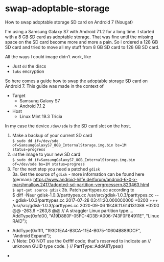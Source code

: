 # swap-adoptable-storage
How to swap adoptable storage SD card on Android 7 (Nougat)

I'm using a Samsung Galaxy S7 with Android 7.1.2 for a long time. I started with a 8 GB SD card as adoptable storage. That was fine until the missing space on the SD card become more and more a pain. So I ordered a 128 GB SD card and tried to move all my stuff from 8 GB SD card to 128 GB SD card.

All the ways I could image didn't work, like

  * Just `dd` the discs
  * `luks` encryption

So here comes a guide how to swap the adoptable storage SD card on Android 7. This guide was made in the context of

  * Target
    * Samsung Galaxy S7
    * Android 7.1.2
  * Host
    * Linux Mint 19.3 Tricia

In my case the device `/dev/sde` is the SD card slot on the host.

 1. Make a backup of your current SD card  
 `$ sudo dd if=/dev/sde of=SamsungGalaxyS7_8GB_InternalStorage.img.bin bs=1M status=progress`
 2. `dd` the image to your new SD card  
 `$ sudo dd if=SamsungGalaxyS7_8GB_InternalStorage.img.bin of=/dev/sde bs=1M status=progress`
 3. For the next step you need a patched `gdisk`  
  3a. Get the source of `gdisk` - more information can be found here (german): https://www.android-hilfe.de/forum/android-6-0-x-marshmallow.2417/adopted-sd-partition-vergroessern.823463.html  
   `$ apt-get source gdisk`
  3b. Patch parttypes.cc according to  
      $ diff -Naur gdisk-1.0.3/parttypes.cc /usr/src/gdisk-1.0.3/parttypes.cc 
--- gdisk-1.0.3/parttypes.cc	2017-07-28 03:41:20.000000000 +0200
+++ /usr/src/gdisk-1.0.3/parttypes.cc	2020-09-06 19:49:11.614131088 +0200
@@ -263,6 +263,8 @@
    // A straggler Linux partition type....
    AddType(0xfd00, "A19D880F-05FC-4D3B-A006-743F0F84911E", "Linux RAID");
 
+   AddType(0xffff, "193D1EA4-B3CA-11E4-B075-10604B889DCF", "Android Expand");
+
    // Note: DO NOT use the 0xffff code; that's reserved to indicate an
    // unknown GUID type code.
 } // PartType::AddAllTypes()

 * 
 

 